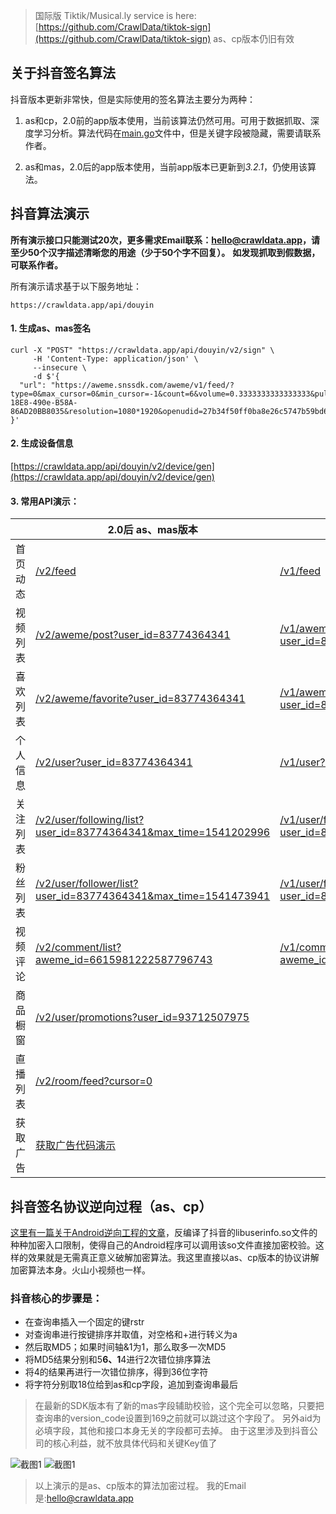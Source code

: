 > 国际版 Tiktik/Musical.ly service is here: [https://github.com/CrawlData/tiktok-sign](https://github.com/CrawlData/tiktok-sign)
> as、cp版本仍旧有效

## 关于抖音签名算法
抖音版本更新非常快，但是实际使用的签名算法主要分为两种：

1. as和cp，2.0前的app版本使用，当前该算法仍然可用。可用于数据抓取、深度学习分析。算法代码在[main.go](https://github.com/CrawlData/douyin-sign/blob/master/main.go)文件中，但是关键字段被隐藏，需要请联系作者。

2. as和mas，2.0后的app版本使用，当前app版本已更新到*3.2.1*，仍使用该算法。


## 抖音算法演示
**所有演示接口只能测试20次，更多需求Email联系：hello@crawldata.app，请至少50个汉字描述清晰您的用途（少于50个字不回复）。**
**如发现抓取到假数据，可联系作者。**

所有演示请求基于以下服务地址：

```
https://crawldata.app/api/douyin
```

#### 1. 生成as、mas签名
```
curl -X "POST" "https://crawldata.app/api/douyin/v2/sign" \
     -H 'Content-Type: application/json' \
     --insecure \
     -d $'{
  "url": "https://aweme.snssdk.com/aweme/v1/feed/?type=0&max_cursor=0&min_cursor=-1&count=6&volume=0.3333333333333333&pull_type=2&need_relieve_aweme=0&filter_warn=0&req_from&is_cold_start=0&js_sdk_version=1.2.2&app_type=normal&manifest_version_code=321&_rticket=1541682949911&ac=wifi&device_id=59121099964&iid=50416179430&os_version=8.1.0&channel=gray_3306&version_code=330&device_type=ONEPLUS%20A5000&language=zh&vid=C2DD3A72-18E8-490e-B58A-86AD20BB8035&resolution=1080*1920&openudid=27b34f50ff0ba8e26c5747b59bd6d160fbdff384&update_version_code=3216&app_name=aweme&version_name=3.3.0&os_api=27&device_brand=OnePlus&ssmix=a&device_platform=android&dpi=420&aid=1128"
}'
```

#### 2. 生成设备信息
[https://crawldata.app/api/douyin/v2/device/gen](https://crawldata.app/api/douyin/v2/device/gen)

#### 3. 常用API演示：

| | 2.0后 as、mas版本  | 2.0前 as、cp版本 |
| ------------- | ------------- | ------------- |
| 首页动态  | [/v2/feed](https://crawldata.app/api/douyin/v2/feed)  | [/v1/feed](https://crawldata.app/api/douyin/v1/feed)  |
| 视频列表  | [/v2/aweme/post?user_id=83774364341](https://crawldata.app/api/douyin/v2/aweme/post?user_id=83774364341&max_cursor=0&count=20)  | [/v1/aweme/post?user_id=83774364341](https://crawldata.app/api/douyin/v1/aweme/post?user_id=83774364341&max_cursor=0&count=20)  |
| 喜欢列表  | [/v2/aweme/favorite?user_id=83774364341](https://crawldata.app/api/douyin/v2/aweme/favorite?user_id=83774364341&max_cursor=0&count=20)  | [/v1/aweme/favorite?user_id=83774364341](https://crawldata.app/api/douyin/v1/aweme/favorite?user_id=83774364341&max_cursor=0&count=20)  |
| 个人信息  | [/v2/user?user_id=83774364341](https://crawldata.app/api/douyin/v2/user?user_id=83774364341)  | [/v1/user?user_id=83774364341](https://crawldata.app/api/douyin/v1/user?user_id=83774364341)|
| 关注列表  | [/v2/user/following/list?user_id=83774364341&max_time=1541202996](https://crawldata.app/api/douyin/v2/user/following/list?user_id=83774364341&max_time=1541202996)  | [/v1/user/following/list?user_id=83774364341](https://crawldata.app/api/douyin/v1/user/following/list?user_id=83774364341&max_time=1541202996)  |
| 粉丝列表  | [/v2/user/follower/list?user_id=83774364341&max_time=1541473941](https://crawldata.app/api/douyin/v2/user/follower/list?user_id=83774364341&max_time=1541473941)  | [/v1/user/follower/list?user_id=83774364341](https://crawldata.app/api/douyin/v1/user/follower/list?user_id=83774364341&max_time=1541473941)  |
| 视频评论  | [/v2/comment/list?aweme_id=6615981222587796743](https://crawldata.app/api/douyin/v2/comment/list?aweme_id=6615981222587796743&cursor=0)  | [/v1/comment/list?aweme_id=6615981222587796743](https://crawldata.app/api/douyin/v1/comment/list?aweme_id=6615981222587796743&cursor=0)  |
| 商品橱窗  | [/v2/user/promotions?user_id=93712507975](https://crawldata.app/api/douyin/v2/user/promotions?user_id=93712507975&cursor=0)  |   |
| 直播列表  | [/v2/room/feed?cursor=0](https://crawldata.app/api/douyin/v2/room/feed?cursor=0)  |   |
| 获取广告  | [获取广告代码演示](https://github.com/CrawlData/douyin-ads)  |   |



## 抖音签名协议逆向过程（as、cp）

[这里有一篇关于Android逆向工程的文章](http://www.520monkey.com/archives/1081)，反编译了抖音的libuserinfo.so文件的种种加密入口限制，使得自己的Android程序可以调用该so文件直接加密校验。这样的效果就是无需真正意义破解加密算法。我这里直接以as、cp版本的协议讲解加密算法本身。火山小视频也一样。

### 抖音核心的步骤是：

+ 在查询串插入一个固定的键rstr
+ 对查询串进行按键排序并取值，对空格和+进行转义为a
+ 然后取MD5；如果时间轴&1为1，那么取多一次MD5
+ 将MD5结果分别和5******6、1******4进行2次错位排序算法
+ 将4的结果再进行一次错位排序，得到36位字符
+ 将字符分别取18位给到as和cp字段，追加到查询串最后

>在最新的SDK版本有了新的mas字段辅助校验，这个完全可以忽略，只要把查询串的version_code设置到169之前就可以跳过这个字段了。
另外aid为必填字段，其他和接口本身无关的字段都可去掉。
>由于这里涉及到抖音公司的核心利益，就不放具体代码和关键Key值了

![截图1](http://yxshare.oss-cn-hangzhou.aliyuncs.com/Screen%20Shot%202018-05-21%20at%2022.04.56.png)
![截图1](http://yxshare.oss-cn-hangzhou.aliyuncs.com/Screen%20Shot%202018-05-21%20at%2022.05.07.png)

> 以上演示的是as、cp版本的算法加密过程。
> 我的Email是:hello@crawldata.app





